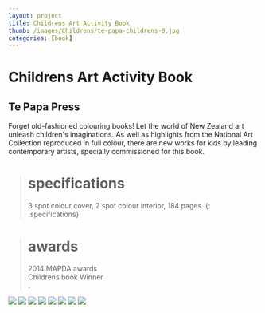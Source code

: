 ```yaml
---
layout: project
title: Childrens Art Activity Book
thumb: /images/Childrens/te-papa-childrens-0.jpg
categories: [book]
---
```


# Childrens Art Activity Book

## Te Papa Press

Forget old-fashioned colouring books! Let the world of New Zealand art unleash children's imaginations.  As well as highlights from the National Art Collection reproduced in full colour, there are new works for kids by leading contemporary artists, specially commissioned for this book. 

> # specifications
> 3 spot colour cover, 2 spot colour interior, 184 pages.
{: .specifications}

> # awards
> 2014 MAPDA awards  
> Childrens book 
> Winner  
> . 

![](/images/Childrens/te-papa-childrens-1.jpg)
![](/images/Childrens/te-papa-childrens-2.jpg)
![](/images/Childrens/te-papa-childrens-3.jpg)
![](/images/Childrens/te-papa-childrens-4.jpg)
![](/images/Childrens/te-papa-childrens-5.jpg)
![](/images/Childrens/te-papa-childrens-6.jpg)
![](/images/Childrens/te-papa-childrens-7.jpg)
![](/images/Childrens/te-papa-childrens-8.jpg)

